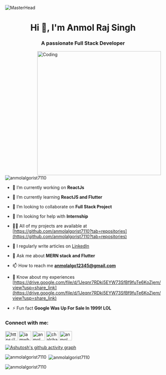 ![MasterHead](https://raw.githubusercontent.com/robiot/robiot/main/jump.gif)
<h1 align="center">Hi 👋, I'm Anmol Raj Singh</h1>
<h3 align="center">A passionate Full Stack Developer</h3>
<img align="right" alt="Coding" width="400" src="https://cdn.dribbble.com/users/1162077/screenshots/3848914/programmer.gif">

<p align="left"> <img src="https://komarev.com/ghpvc/?username=anmolalgorist7110&label=Profile%20views&color=0e75b6&style=flat" alt="anmolalgorist7110" /> </p>


- 🔭 I’m currently working on **ReactJs**

- 🌱 I’m currently learning **ReactJS and Flutter**

- 👯 I’m looking to collaborate on **Full Stack Project**

- 🤝 I’m looking for help with **Internship**

- 👨‍💻 All of my projects are available at [https://github.com/anmolalgorist7110?tab=repositories](https://github.com/anmolalgorist7110?tab=repositories)

- 📝 I regularly write articles on [LinkedIn](LinkedIn)

- 💬 Ask me about **MERN stack and Flutter**

- 📫 How to reach me **anmolalgo12345@gmail.com**

- 📄 Know about my experiences [https://drive.google.com/file/d/1Jeqnr7RDki5EYW73SfBf9fuTe6KoZjem/view?usp=share_link](https://drive.google.com/file/d/1Jeqnr7RDki5EYW73SfBf9fuTe6KoZjem/view?usp=share_link)

- ⚡ Fun fact **Google Was Up For Sale In 1999! LOL**

<h3 align="left">Connect with me:</h3>
<p align="left">
<a href="https://linkedin.com/in/https://www.linkedin.com/in/anmol-singh-0860b91b6/" target="blank"><img align="center" src="https://raw.githubusercontent.com/rahuldkjain/github-profile-readme-generator/master/src/images/icons/Social/linked-in-alt.svg" alt="https://www.linkedin.com/in/anmol-singh-0860b91b6/" height="30" width="40" /></a>
<a href="https://instagram.com/iamwhatiam0001" target="blank"><img align="center" src="https://raw.githubusercontent.com/rahuldkjain/github-profile-readme-generator/master/src/images/icons/Social/instagram.svg" alt="iamwhatiam0001" height="30" width="40" /></a>
<a href="https://www.codechef.com/users/anmol_algorist" target="blank"><img align="center" src="https://cdn.jsdelivr.net/npm/simple-icons@3.1.0/icons/codechef.svg" alt="anmol_algorist" height="30" width="40" /></a>
<a href="https://www.leetcode.com/chalchalnikal" target="blank"><img align="center" src="https://raw.githubusercontent.com/rahuldkjain/github-profile-readme-generator/master/src/images/icons/Social/leet-code.svg" alt="chalchalnikal" height="30" width="40" /></a>
<a href="https://auth.geeksforgeeks.org/user/anmol_algorist7110" target="blank"><img align="center" src="https://raw.githubusercontent.com/rahuldkjain/github-profile-readme-generator/master/src/images/icons/Social/geeks-for-geeks.svg" alt="anmol_algorist7110" height="30" width="40" /></a>
</p>

[![Ashutosh's github activity graph](https://github-readme-activity-graph.vercel.app/graph?username=anmolalgorist7110&bg_color=ffcfe9&color=9e4c98&line=9e4c98&point=403d3d&area=true&hide_border=true)](https://github.com/ashutosh00710/github-readme-activity-graph)


<p><img align="left" src="https://github-readme-stats.vercel.app/api/top-langs?username=anmolalgorist7110&show_icons=true&locale=en&layout=compact" alt="anmolalgorist7110" /></p>

<p>&nbsp;<img align="center" src="https://github-readme-stats.vercel.app/api?username=anmolalgorist7110&show_icons=true&locale=en" alt="anmolalgorist7110" /></p>

<p><img align="center" src="https://github-readme-streak-stats.herokuapp.com/?user=anmolalgorist7110&" alt="anmolalgorist7110" /></p>
